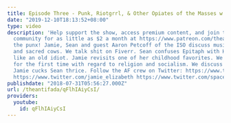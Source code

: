 ```yaml
---
title: Episode Three - Punk, Riotgrrl, & Other Opiates of the Masses w Aaron Petcoff
date: "2019-12-10T18:13:52+08:00"
type: video
description: 'Help support the show, access premium content, and join the Antifada
  community for as little as $2 a month at https://www.patreon.com/theantifada Up
  the punx! Jamie, Sean and guest Aaron Petcoff of the ISO discuss music, religion
  and sacred cows. We talk shit on Fiverr. Sean confuses Epitaph with Hellcat records
  like an old idiot. Jamie revisits one of her childhood favorites. We try nuance
  for the first time with regard to religion and socialism. We discuss our lame faves.
  Jamie cucks Sean thrice. Follow the AF crew on Twitter: https://www.twitter.com/the_antifada
  https://www.twitter.com/jamie_elizabeth https://www.twitter.com/spaceprole'
publishdate: "2018-07-31T05:56:27.000Z"
url: /theantifada/qFlhIAiyCsI/
providers:
  youtube:
    id: qFlhIAiyCsI
---
```


